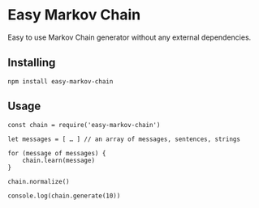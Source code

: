# Easy Markov Chain

Easy to use Markov Chain generator without any external dependencies.

## Installing


```
npm install easy-markov-chain
```

## Usage

```javscript
const chain = require('easy-markov-chain')

let messages = [ … ] // an array of messages, sentences, strings

for (message of messages) {
    chain.learn(message)
}

chain.normalize()

console.log(chain.generate(10))
```

